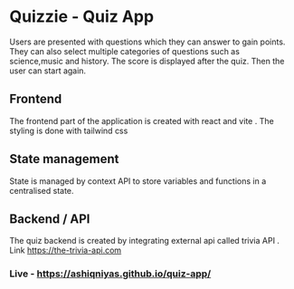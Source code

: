 # Quizzie - Quiz App

  Users are presented with questions which they can answer to gain points. They can also select multiple categories of questions such as science,music and history. The score     is displayed after the quiz. Then the user can start again.

## Frontend
  The frontend part of the application is created with react and vite . The styling is done with tailwind css

## State management
  State is managed by context API to store variables and functions in a centralised state.

## Backend / API 
  The quiz backend is created by integrating external api called trivia API . Link https://the-trivia-api.com

### Live - https://ashiqniyas.github.io/quiz-app/


